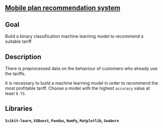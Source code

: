 ## [Mobile plan recommendation system](https://github.com/irinaarm/Data_Science_Yandex/blob/main/05_introduction_to_ML(telecom)/mobile_tariffs_eng.ipynb)

## Goal

Build a binary classification machine learning model to recommend a suitable tariff

## Description

There is preprocessed data on the behaviour of customers who already use the tariffs.

It is necessary to build a machine learning model in order to recommend the most profitable tariff. Choose a model with the highest `accuracy` value at least `0.75`.

## Libraries

**`Scikit-learn`,
`XGBoost`,
`Pandas`,
`NumPy`,
`Matplotlib`,
`Seaborn`**

